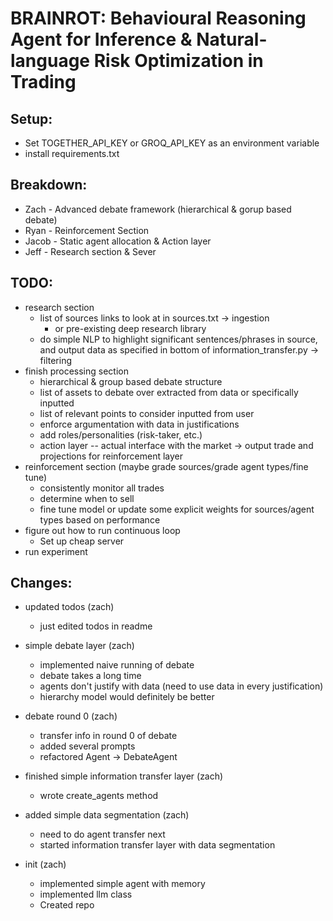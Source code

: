 # BRAINROT: Behavioural Reasoning Agent for Inference & Natural-language Risk Optimization in Trading

## Setup:
- Set TOGETHER_API_KEY or GROQ_API_KEY as an environment variable
- install requirements.txt

## Breakdown:
- Zach - Advanced debate framework (hierarchical & gorup based debate)
- Ryan - Reinforcement Section
- Jacob - Static agent allocation & Action layer
- Jeff - Research section & Sever

## TODO:
- research section
    - list of sources links to look at in sources.txt -> ingestion
        - or pre-existing deep research library
    - do simple NLP to highlight significant sentences/phrases in source, and output data as specified in bottom of information_transfer.py -> filtering
- finish processing section
    - hierarchical & group based debate structure
    - list of assets to debate over extracted from data or specifically inputted
    - list of relevant points to consider inputted from user
    - enforce argumentation with data in justifications
    - add roles/personalities (risk-taker, etc.)
    - action layer -- actual interface with the market -> output trade and projections for reinforcement layer
- reinforcement section (maybe grade sources/grade agent types/fine tune)
    - consistently monitor all trades
    - determine when to sell
    - fine tune model or update some explicit weights for sources/agent types based on performance
- figure out how to run continuous loop
    - Set up cheap server
- run experiment


## Changes:
- updated todos (zach)
    - just edited todos in readme
    
- simple debate layer (zach)
    - implemented naive running of debate
    - debate takes a long time
    - agents don't justify with data (need to use data in every justification)
    - hierarchy model would definitely be better

- debate round 0 (zach)
    - transfer info in round 0 of debate
    - added several prompts
    - refactored Agent -> DebateAgent

- finished simple information transfer layer (zach)
    - wrote create_agents method

- added simple data segmentation (zach)
    - need to do agent transfer next
    - started information transfer layer with data segmentation

- init (zach)
    - implemented simple agent with memory
    - implemented llm class
    - Created repo